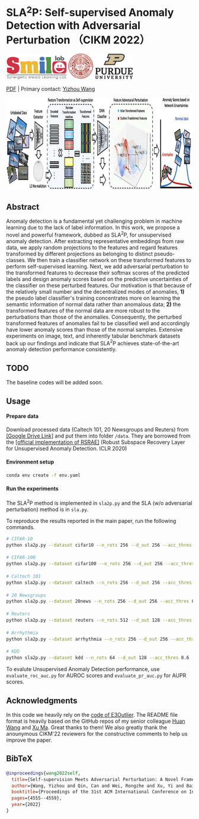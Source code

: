 # SLA$^2$P: Self-supervised Anomaly Detection with Adversarial Perturbation （CIKM 2022）


<div align="left">
    <a><img src="images/smile.png"  height="70px" ></a>
    <a><img src="images/neu.png"  height="70px" ></a>
    <a><img src="images/purdue_smaller.png"  height="70px" ></a>
</div>

 [PDF](https://dl.acm.org/doi/pdf/10.1145/3511808.3557697) | Primary contact: [Yizhou Wang](mailto:wyzjack990122@gmail.com)

<div align="center">
  <img src="images/framework.png" width="850px" height="250px">
</div>


## Abstract

Anomaly detection is a fundamental yet challenging problem in machine learning due to the lack of label information. In this work, we propose a novel and powerful framework, dubbed as SLA$^2$P, for unsupervised anomaly detection. After extracting representative embeddings from raw data, we apply random projections to the features and regard features transformed by different projections as belonging to distinct pseudo-classes. We then train a classifier network on these transformed features to perform self-supervised learning. Next, we add adversarial perturbation to the transformed features to decrease their softmax scores of the predicted labels and design anomaly scores based on the predictive uncertainties of the classifier on these perturbed features. Our motivation is that because of the relatively small number and the decentralized modes of anomalies, **1)** the pseudo label classifier's training concentrates more on learning the semantic information of normal data rather than anomalous data; **2)** the transformed features of the normal data are more robust to the perturbations than those of the anomalies. Consequently, the perturbed transformed features of anomalies fail to be classified well and accordingly have lower anomaly scores than those of the normal samples. Extensive experiments on image, text, and inherently tabular benchmark datasets back up our findings and indicate that SLA$^2$P achieves state-of-the-art anomaly detection performance consistently.

## TODO
The baseline codes will be added soon.

## Usage

#### Prepare data

Download processed data (Caltech 101, 20 Newsgroups and Reuters) from [[Google Drive Link]](https://drive.google.com/drive/folders/11Bvi9x3dfDql5tov4NmEgVtLGQRFKPSy?usp=sharing) and put them into folder `/data`. They are borrowed from the [[official implementation of RSRAE]](https://github.com/dmzou/RSRAE) (Robust Subspace Recovery Layer for Unsupervised Anomaly Detection. ICLR 2020)


#### Environment setup

```bash
conda env create -f env.yaml
```

#### Run the experiments

The SLA$^2$P method is implemented in `sla2p.py` and the SLA (w/o adversarial perturbation) method is in `sla.py`. 

To reproduce the results reported in the main paper, run the following commands.

```bash
# CIFAR-10
python sla2p.py --dataset cifar10 --n_rots 256 --d_out 256 --acc_thres 0.6 --epsilon 1000

# CIFAR-100
python sla2p.py --dataset cifar100 --n_rots 256 --d_out 256 --acc_thres 0.6 --epsilon 10000

# Caltech 101
python sla2p.py --dataset caltech --n_rots 256 --d_out 256 --acc_thres 0.6 --epsilon 1000

# 20 Newsgroups
python sla2p.py --dataset 20news --n_rots 256 --d_out 256 --acc_thres 0.75 --epsilon 10

# Reuters
python sla2p.py --dataset reuters --n_rots 512 --d_out 128 --acc_thres 0.3 --epsilon 100

# Arrhythmia
python sla2p.py --dataset arrhythmia --n_rots 256 --d_out 256 --acc_thres 0.6 --epsilon 1000

# KDD
python sla2p.py --dataset kdd --n_rots 64 --d_out 128 --acc_thres 0.6 --epsilon 1000

``` 

To evalute Unsupervised Anomaly Detection performance, use `evaluate_roc_auc.py` for AUROC scores and `evaluate_pr_auc.py` for AUPR scores.



## Acknowledgments
In this code we heavily rely on the [code of E3Outlier](https://github.com/demonzyj56/E3Outlier). The README file format is heavily based on the GitHub repos of my senior colleague [Huan Wang](https://github.com/MingSun-Tse) and [Xu Ma](https://github.com/ma-xu). Great thanks to them! We also greatly thank the anounymous CIKM'22 reviewers for the constructive comments to help us improve the paper. 


## BibTeX

```BibTeX
@inproceedings{wang2022self,
  title={Self-supervision Meets Adversarial Perturbation: A Novel Framework for Anomaly Detection},
  author={Wang, Yizhou and Qin, Can and Wei, Rongzhe and Xu, Yi and Bai, Yue and Fu, Yun},
  booktitle={Proceedings of the 31st ACM International Conference on Information \& Knowledge Management},
  pages={4555--4559},
  year={2022}
}
```
